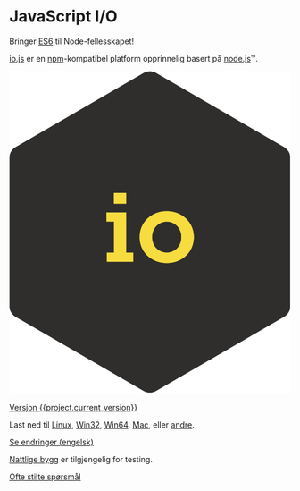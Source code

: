 # JavaScript I/O

Bringer [ES6](es6.html) til Node-fellesskapet!

[io.js](https://iojs.org)  er en [npm](https://www.npmjs.com)-kompatibel
platform opprinnelig basert på [node.js](https://nodejs.org/)&#8482;.

[![io.js](/images/1.0.0.png)](https://iojs.org/dist/v{{project.current_version}}/)

[Versjon {{project.current_version}}](https://iojs.org/dist/v{{project.current_version}}/)

Last ned til
[Linux](https://iojs.org/dist/v{{project.current_version}}/iojs-v{{project.current_version}}-linux-x64.tar.xz),
[Win32](https://iojs.org/dist/v{{project.current_version}}/iojs-v{{project.current_version}}-x86.msi),
[Win64](https://iojs.org/dist/v{{project.current_version}}/iojs-v{{project.current_version}}-x64.msi),
[Mac](https://iojs.org/dist/v{{project.current_version}}/iojs-v{{project.current_version}}.pkg), eller
[andre](https://iojs.org/dist/v{{project.current_version}}/).

[Se endringer (engelsk)](https://github.com/nodejs/io.js/blob/master/CHANGELOG.md)

[Nattlige bygg](https://iojs.org/download/nightly/) er tilgjengelig for testing.

[Ofte stilte spørsmål](faq.html)

